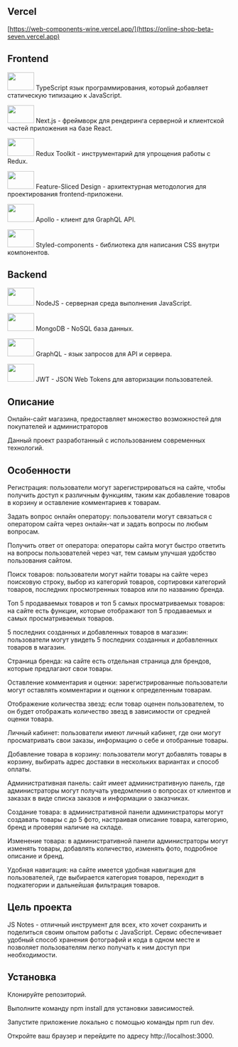 ## Vercel

[https://web-components-wine.vercel.app/](https://online-shop-beta-seven.vercel.app)

## Frontend
 
<img src="https://res.cloudinary.com/ds289tkqj/image/upload/v1686751143/git-hub-img/typescript-min_brr6dq.png" width="60" height="40">  TypeScript  язык программирования, который добавляет статическую типизацию к JavaScript.

<img src="https://res.cloudinary.com/ds289tkqj/image/upload/v1686751473/git-hub-img/i_ur7aye.webp" width="60" height="40">   Next.js - фреймворк для рендеринга серверной и клиентской частей приложения на базе React.

<img src="https://res.cloudinary.com/ds289tkqj/image/upload/v1686751610/git-hub-img/1.nr-6ira2MlasKohWiviY23opMlwEiTPsDikw_alpans.webp" width="60" height="40">  Redux Toolkit - инструментарий для упрощения работы с Redux.

<img src="https://res.cloudinary.com/ds289tkqj/image/upload/v1686751831/git-hub-img/visual_schema_ndg3zi.jpg" width="60" height="40">   Feature-Sliced Design - архитектурная методология для проектирования frontend-приложени.

<img src="https://res.cloudinary.com/ds289tkqj/image/upload/v1686752296/git-hub-img/38744c4059b2387f3a6ad56c8951c985_vxmvmo.jpg" width="60" height="40">  Apollo - клиент для GraphQL API.

<img src="https://res.cloudinary.com/ds289tkqj/image/upload/v1686752467/git-hub-img/1jwk9rkgalxe89uftrha_xqaajc.webp" width="60" height="40"> Styled-components - библиотека для написания CSS внутри компонентов.

## Backend

<img src="https://res.cloudinary.com/ds289tkqj/image/upload/v1686752638/git-hub-img/aa338729c619d2f77820cf1903f542e7_f8wknh.jpg" width="60" height="40">  NodeJS - серверная среда выполнения JavaScript.

<img src="https://res.cloudinary.com/ds289tkqj/image/upload/v1686752714/git-hub-img/60854458c4d1acdf4e1c2f79c4137142d85d78e379bdafbd69bd34c85f5819ad_cteboh.jpg" width="60" height="40"> MongoDB - NoSQL база данных.

<img src="https://res.cloudinary.com/ds289tkqj/image/upload/v1686752770/git-hub-img/selecionando_cores-1_pldhfi.png" width="60" height="40">  GraphQL - язык запросов для API и сервера.

<img src="https://res.cloudinary.com/ds289tkqj/image/upload/v1686752822/git-hub-img/jwt-header_ighbb0.png" width="60" height="40"> JWT - JSON Web Tokens для авторизации пользователей.


## Описание

Онлайн-сайт магазина, предоставляет множество возможностей для покупателей и администраторов

Данный проект  разработанный с использованием современных технологий.
     
## Особенности

Регистрация: пользователи могут зарегистрироваться на сайте, чтобы получить доступ к различным функциям, таким как добавление товаров в корзину и оставление комментариев к товарам.

Задать вопрос онлайн оператору: пользователи могут связаться с оператором сайта через онлайн-чат и задать вопросы по любым вопросам.

Получить ответ от оператора: операторы сайта могут быстро ответить на вопросы пользователей через чат, тем самым улучшая удобство пользования сайтом.

Поиск товаров: пользователи могут найти товары на сайте через поисковую строку, выбор из категорий товаров, сортировки категорий товаров, последних просмотренных товаров или по названию бренда.

Топ 5 продаваемых товаров и топ 5 самых просматриваемых товаров: на сайте есть функции, которые отображают топ 5 продаваемых и самых просматриваемых товаров.

5 последних созданных и добавленных товаров в магазин: пользователи могут увидеть 5 последних созданных и добавленных товаров в магазин.

Страница бренда: на сайте есть отдельная страница для брендов, которые предлагают свои товары.

Оставление комментария и оценки: зарегистрированные пользователи могут оставлять комментарии и оценки к определенным товарам.

Отображение количества звезд: если товар оценен пользователем, то он будет отображать количество звезд в зависимости от средней оценки товара.

Личный кабинет: пользователи имеют личный кабинет, где они могут просматривать свои заказы, информацию о себе и отобранные товары.

Добавление товара в корзину: пользователи могут добавлять товары в корзину, выбирать адрес доставки в нескольких вариантах и способ оплаты.

Административная панель: сайт имеет административную панель, где администраторы могут получать уведомления о вопросах от клиентов и заказах в виде списка заказов и информации о заказчиках.

Создание товара: в административной панели администраторы могут создавать товары с до 5 фото, настраивая описание товара, категорию, бренд и проверяя наличие на складе.

Изменение товара: в административной панели администраторы могут изменять товары, добавлять количество, изменять фото, подробное описание и бренд.

Удобная навигация: на сайте имеется удобная навигация для пользователей, где выбирается категория товаров, переходит в подкатегории и дальнейшая фильтрация товаров.
          
## Цель проекта

JS Notes - отличный инструмент для всех, кто хочет сохранить и поделиться своим опытом работы с JavaScript. Сервис обеспечивает удобный способ хранения фотографий и кода в одном месте и позволяет пользователям легко получать к ним доступ при необходимости.         

## Установка

Клонируйте репозиторий.

Выполните команду npm install для установки зависимостей.

Запустите приложение локально с помощью команды npm run dev.

Откройте ваш браузер и перейдите по адресу http://localhost:3000.
